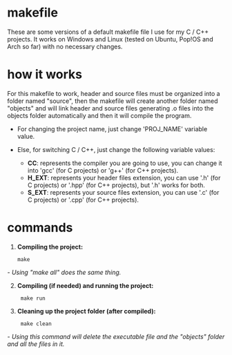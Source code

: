 # makefile

These are some versions of a default makefile file I use for my C / C++ projects. It works on Windows and Linux (tested on Ubuntu, Pop!OS and Arch so far) with no necessary changes.

# how it works

For this makefile to work, header and source files must be organized into a folder named "source", then the makefile will create another folder named "objects" and will link header and source files generating .o files into the objects folder automatically and then it will compile the program.

* For changing the project name, just change 'PROJ_NAME' variable value.

* Else, for switching C / C++, just change the following variable values:

  * **CC**: represents the compiler you are going to use, you can change it into 'gcc' (for C projects) or 'g++' (for C++ projects).
  * **H_EXT**: represents your header files extension, you can use '.h' (for C projects) or '.hpp' (for C++ projects), but '.h' works for both.
  * **S_EXT**: represents your source files extension, you can use '.c' (for C projects) or '.cpp' (for C++ projects).

# commands

1) **Compiling the project:**

       make
_- Using "make all" does the same thing._

2) **Compiling (if needed) and running the project:**

        make run

3) **Cleaning up the project folder (after compiled):**

        make clean
_- Using this command will delete the executable file and the "objects" folder and all the files in it._
